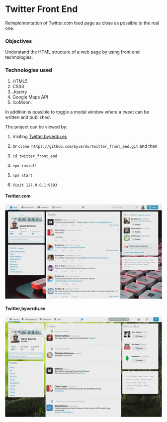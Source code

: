 # Twitter Front End

Reimplementation of Twitter.com feed page as close as possible to the real one.

### Objectives

Understand the HTML structure of a web page by using front end technologies.

### Technologies used

1. HTML5
1. CSS3 
1. Jquery
1. Google Maps API
1. IcoMoon.

In addition is possible to toggle a modal window where a tweet can be written and published.

The project can be viewed by:

1. Visiting [Twitter.byverdu.es](http://twitter.byverdu.es:9393/)

1. or `clone https://github.com/byverdu/twitter_front_end.git` and then

2. `cd twitter_front_end` 

3. `npm install`

4. `npm start`

4. `Visit 127.0.0.1:9393`

#### Twitter.com

![twitter.com](https://github.com/byverdu/twitter_front_end/blob/master/public/real.jpg)

#### Twitter,byverdu.es

![twitter.com](https://github.com/byverdu/twitter_front_end/blob/master/public/mine.jpg)





